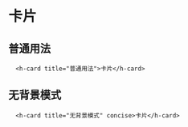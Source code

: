 # 卡片
<t-frame src='https://guanghuijs.github.io/guanghui-ui/#/card' />

## 普通用法
```vue
  <h-card title="普通用法">卡片</h-card>
```

## 无背景模式
```vue
  <h-card title="无背景模式" concise>卡片</h-card>
```

